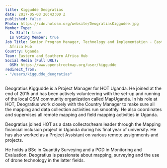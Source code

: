 ```yaml
---
title: Kiggudde Deogratias
date: 2017-05-03 20:43:00 Z
published: false
Photo: https://cdn.hotosm.org/website/DeogratiasKiggudee.jpg
Member Type:
  Is Staff: true
  Is Voting Member: true
Job Title: Senior Program Manager, Technology and Implementation - Eastern and Southern
  Africa Hub
Country: Uganda
Team: Eastern and Southern Africa Hub
Social Media (Full URL):
  OSM: https://www.openstreetmap.org/user/kiggudde
redirect_from:
- "/users/kiggudde_deogratias"
---
```


Deogratius Kiggudde is a Project Manager for HOT Uganda. He joined at the end of 2015 and has been actively volunteering with the set-up and running of the local OSM community organization called MapUganda. In his role at HOT, Deogratius work closely with the Country Manager to make sure all the mapping and data collection activities run smoothly. He also coordinates and supervises all remote mapping and field mapping activities in Uganda.

Deogratius joined HOT as a data collector/team leader through the Mapping financial inclusion project in Uganda during his final year of university. He has also worked as a Project Assistant on various remote assignments and projects.

He holds a BSc in Quantity Surveying and a PGD in Monitoring and Evaluation. Deogratius is passionate about mapping, surveying and the use of drone technology in the latter fields. 

